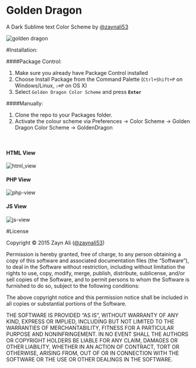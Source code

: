 
# Golden Dragon
A Dark Sublime text Color Scheme by [@zaynali53](https://twitter.com/zaynali53)

![golden dragon](https://cloud.githubusercontent.com/assets/8646770/5792283/de5b1e0e-9f32-11e4-8e5f-67ef48bcfda6.jpg)

#Installation:

####Package Control:

1. Make sure you already have Package Control installed
2. Choose Install Package from the Command Palette (`Ctrl+Shift+P` on Windows/Linux, `⇧⌘P` on OS X)
3. Select `Golden Dragon Color Scheme` and press **`Enter`**

####Manually:

1. Clone the repo to your Packages folder.
2. Activate the colour scheme via Preferences -> Color Scheme -> Golden Dragon Color Scheme -> GoldenDragon

<br>

#### HTML View
![html_view](https://cloud.githubusercontent.com/assets/8646770/5992157/9eadb06c-aa3d-11e4-8ab3-3370fa217d4a.PNG)

#### PHP View
![php-view](https://cloud.githubusercontent.com/assets/8646770/6016166/88e2246c-ab9f-11e4-8d97-f59682e8ae3b.PNG)

#### JS View
![js-view](https://cloud.githubusercontent.com/assets/8646770/6016169/9251a004-ab9f-11e4-81db-0b180ec269b8.PNG)

#License

Copyright © 2015 Zayn Ali ([@zaynali53](https://twitter.com/zaynali53))

Permission is hereby granted, free of charge, to any person obtaining a copy of this software and associated documentation files (the “Software”), to deal in the Software without restriction, including without limitation the rights to use, copy, modify, merge, publish, distribute, sublicense, and/or sell copies of the Software, and to permit persons to whom the Software is furnished to do so, subject to the following conditions:

The above copyright notice and this permission notice shall be included in all copies or substantial portions of the Software.

THE SOFTWARE IS PROVIDED “AS IS”, WITHOUT WARRANTY OF ANY KIND, EXPRESS OR IMPLIED, INCLUDING BUT NOT LIMITED TO THE WARRANTIES OF MERCHANTABILITY, FITNESS FOR A PARTICULAR PURPOSE AND NONINFRINGEMENT. IN NO EVENT SHALL THE AUTHORS OR COPYRIGHT HOLDERS BE LIABLE FOR ANY CLAIM, DAMAGES OR OTHER LIABILITY, WHETHER IN AN ACTION OF CONTRACT, TORT OR OTHERWISE, ARISING FROM, OUT OF OR IN CONNECTION WITH THE SOFTWARE OR THE USE OR OTHER DEALINGS IN THE SOFTWARE.

